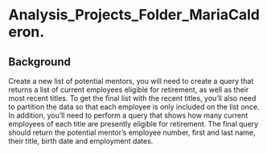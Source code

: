 # Analysis_Projects_Folder_MariaCalderon.

## Background

Create a new list of potential mentors, you will need to create a query that returns a list of current employees eligible for retirement, as well as their most recent titles. To get the final list with the recent titles, you’ll also need to partition the data so that each employee is only included on the list once. In addition, you’ll need to perform a query that shows how many current employees of each title are presently eligible for retirement. The final query should return the potential mentor’s employee number, first and last name, their title, birth date and employment dates.
